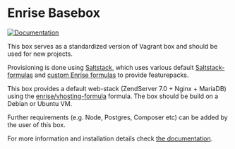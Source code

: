 # Enrise Basebox

[![Documentation](https://readthedocs.org/projects/enrise-basebox/badge/?version=master)](http://enrise-basebox.readthedocs.org/)

This box serves as a standardized version of Vagrant box and should be used for new projects.

Provisioning is done using [Saltstack](http://saltstack.org), which uses various default
[Saltstack-formulas](https://github.com/saltstack-formulas) and
[custom Enrise formulas](https://github.com/enrise/?query=formula) to provide featurepacks.

This box provides a default web-stack (ZendServer 7.0 + Nginx + MariaDB) using the
[enrise/vhosting-formula](https://github.com/enrise/vhosting-formula) formula.
The box should be build on a Debian or Ubuntu VM.

Further requirements (e.g. Node, Postgres, Composer etc) can be added by the user of this box.

For more information and installation details check
[the documentation](http://enrise-basebox.readthedocs.org/en/latest/).
